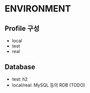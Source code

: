 # ENVIRONMENT

## Profile 구성

- local
- test
- real

## Database

- test: h2
- local/real: MySQL 등의 RDB (TODO)
